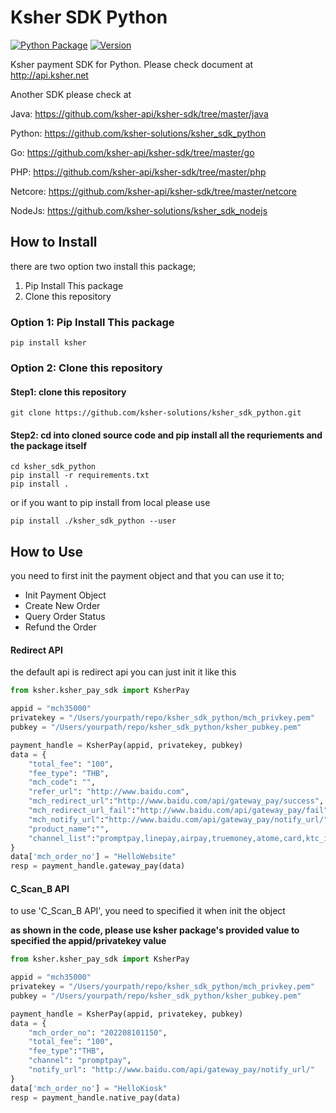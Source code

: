 # Ksher SDK Python

[![Python Package](https://github.com/ksher-solutions/ksher_sdk_python/actions/workflows/python-publish.yml/badge.svg)](https://github.com/ksher-solutions/ksher_sdk_python/actions/workflows/python-publish.yml)
[![Version](https://img.shields.io/pypi/v/ksher)](https://pypi.org/project/ksher/)

Ksher payment SDK for Python. Please check document at http://api.ksher.net

Another SDK please check at

Java: https://github.com/ksher-api/ksher-sdk/tree/master/java

Python: https://github.com/ksher-solutions/ksher_sdk_python

Go: https://github.com/ksher-api/ksher-sdk/tree/master/go

PHP: https://github.com/ksher-api/ksher-sdk/tree/master/php

Netcore: https://github.com/ksher-api/ksher-sdk/tree/master/netcore

NodeJs: https://github.com/ksher-solutions/ksher_sdk_nodejs

## How to Install

there are two option two install this package;

1. Pip Install This package
2. Clone this repository

### Option 1: Pip Install This package
```
pip install ksher
```

### Option 2: Clone this repository

#### Step1: clone this repository
```shell
git clone https://github.com/ksher-solutions/ksher_sdk_python.git
```

#### Step2: cd into cloned source code and pip install all the requriements and the package itself
```shell
cd ksher_sdk_python
pip install -r requirements.txt
pip install .

```

or if you want to pip install from local please use
```
pip install ./ksher_sdk_python --user 
```

## How to Use
you need to first init the payment object and that you can use it to;
- Init Payment Object
- Create New Order
- Query Order Status
- Refund the Order

#### Redirect API

the default api is redirect api you can just init it like this


```python
from ksher.ksher_pay_sdk import KsherPay

appid = "mch35000"
privatekey = "/Users/yourpath/repo/ksher_sdk_python/mch_privkey.pem"
pubkey = "/Users/yourpath/repo/ksher_sdk_python/ksher_pubkey.pem"

payment_handle = KsherPay(appid, privatekey, pubkey)
data = {
    "total_fee": "100",
    "fee_type": "THB",
    "mch_code": "",
    "refer_url": "http://www.baidu.com",
    "mch_redirect_url":"http://www.baidu.com/api/gateway_pay/success",
    "mch_redirect_url_fail":"http://www.baidu.com/api/gateway_pay/fail",
    "mch_notify_url":"http://www.baidu.com/api/gateway_pay/notify_url/",
    "product_name":"",
    "channel_list":"promptpay,linepay,airpay,truemoney,atome,card,ktc_instal,kbank_instal,kcc_instal,kfc_instal,scb_easy,bbl_deeplink,baybank_deeplink,kplus,alipay,wechat,card,ktc_instal,kbank_instal,kcc_instal,kfc_instal"
}
data['mch_order_no'] = "HelloWebsite"
resp = payment_handle.gateway_pay(data)
```

#### C_Scan_B API
to use 'C_Scan_B API', you need to specified it when init the object

**as shown in the code, please use ksher package's provided value to specified the appid/privatekey value**

```python
from ksher.ksher_pay_sdk import KsherPay

appid = "mch35000"
privatekey = "/Users/yourpath/repo/ksher_sdk_python/mch_privkey.pem"
pubkey = "/Users/yourpath/repo/ksher_sdk_python/ksher_pubkey.pem"

payment_handle = KsherPay(appid, privatekey, pubkey)
data = {
    "mch_order_no": "202208101150",
    "total_fee": "100",
    "fee_type":"THB",
    "channel": "promptpay",
    "notify_url": "http://www.baidu.com/api/gateway_pay/notify_url/"
}
data['mch_order_no'] = "HelloKiosk"
resp = payment_handle.native_pay(data)
```

